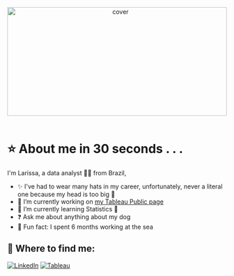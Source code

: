 <div align="center">
<img width="100%" height = "250px" src="https://i.pinimg.com/originals/70/37/d4/7037d478852af21357f038fac2d2e9f6.gif" alt="cover" />
</div> <br>

# ⭐️ About me in 30 seconds . . .

I'm Larissa, a data analyst 👩‍💻 from Brazil,

- ✨ I've had to wear many hats in my career, unfortunately, never a literal one because my head is too big 🤠
- 🔭 I’m currently working on [my Tableau Public page](https://public.tableau.com/app/profile/larissa.gomes5648)
- 🌱 I’m currently learning Statistics 🐍
- ❓ Ask me about anything about my dog
- 🚢 Fun fact: I spent 6 months working at the sea 

## 💌 Where to find me:
[![LinkedIn](	https://img.shields.io/badge/LinkedIn-0077B5?style=for-the-badge&logo=linkedin&logoColor=white)](https://linkedin.com/in/larigomes) 
[![Tableau](https://img.shields.io/badge/Tableau-E97627?style=for-the-badge&logo=Tableau&logoColor=white)](https://public.tableau.com/app/profile/larissa.gomes5648) <br>


<!-- Proudly created with GPRM ( https://gprm.itsvg.in ) -->


